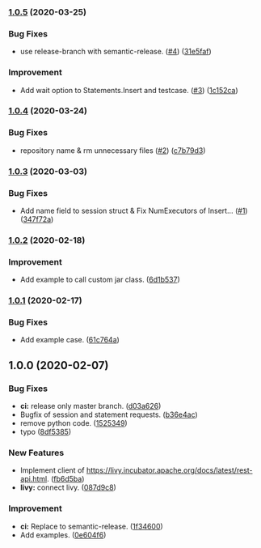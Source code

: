 ### [1.0.5](https://github.com/3-shake/livy-go/compare/v1.0.4...v1.0.5) (2020-03-25)


### Bug Fixes

* use release-branch with semantic-release. ([#4](https://github.com/3-shake/livy-go/issues/4)) ([31e5faf](https://github.com/3-shake/livy-go/commit/31e5fafb34a64fa6e04fc5eebd6b330f7eff90d7))


### Improvement

* Add wait option to Statements.Insert and testcase. ([#3](https://github.com/3-shake/livy-go/issues/3)) ([1c152ca](https://github.com/3-shake/livy-go/commit/1c152ca5e03de1f5e9943d508eac6b066ffc0b5d))

### [1.0.4](https://github.com/3-shake/livy-go/compare/v1.0.3...v1.0.4) (2020-03-24)


### Bug Fixes

* repository name & rm unnecessary files ([#2](https://github.com/3-shake/livy-go/issues/2)) ([c7b79d3](https://github.com/3-shake/livy-go/commit/c7b79d394107c10162d9038dcc3ff29bf9b523a4))

### [1.0.3](https://github.com/3-shake/livy-go/compare/v1.0.2...v1.0.3) (2020-03-03)


### Bug Fixes

* Add name field to session struct & Fix NumExecutors of Insert… ([#1](https://github.com/3-shake/livy-go/issues/1)) ([347f72a](https://github.com/3-shake/livy-go/commit/347f72aa49db3915a4cd44cb95780e29e15a357b))

### [1.0.2](https://github.com/3-shake/livy-go/compare/v1.0.1...v1.0.2) (2020-02-18)


### Improvement

* Add example to call custom jar class. ([6d1b537](https://github.com/3-shake/livy-go/commit/6d1b537c13e096f4d43c8e429c9c60fc8356c488))

### [1.0.1](https://github.com/3-shake/livy-go/compare/v1.0.0...v1.0.1) (2020-02-17)


### Bug Fixes

* Add example case. ([61c764a](https://github.com/3-shake/livy-go/commit/61c764a5467fa8d8e04a03d82b9d3bf81db80397))

## 1.0.0 (2020-02-07)


### Bug Fixes

* **ci:** release only master branch. ([d03a626](https://github.com/3-shake/livy-go/commit/d03a626b6b73022003bd5680cdda0f27fd7eba90))
* Bugfix of session and statement requests. ([b36e4ac](https://github.com/3-shake/livy-go/commit/b36e4acd2a59192bf7fe4a36bfd8f3af072fd014))
* remove python code. ([1525349](https://github.com/3-shake/livy-go/commit/152534905009eb3b3d1837f15b1981556d2f9edb))
* typo ([8df5385](https://github.com/3-shake/livy-go/commit/8df5385c0f97ec086ca031779cdd71c80de600d8))


### New Features

* Implement client of https://livy.incubator.apache.org/docs/latest/rest-api.html. ([fb6d5ba](https://github.com/3-shake/livy-go/commit/fb6d5ba401ec81de6b25a1fce7997801a01184dc))
* **livy:** connect livy. ([087d9c8](https://github.com/3-shake/livy-go/commit/087d9c8f01ad71c3fac9672b95fe0d2ffdd17af4))


### Improvement

* **ci:** Replace to semantic-release. ([1f34600](https://github.com/3-shake/livy-go/commit/1f34600a604c158e40487b912c052233f4f4d975))
* Add examples. ([0e604f6](https://github.com/3-shake/livy-go/commit/0e604f60325a3ea2b90d28473c1faa268d6b7fd8))
